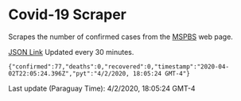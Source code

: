 # Covid-19 Scraper

Scrapes the number of confirmed cases from the [MSPBS](https://www.mspbs.gov.py/covid-19.php) web page.

[JSON Link](https://jmayalag.github.io/covid19-scrape/cases.json)
Updated every 30 minutes.
```
{"confirmed":77,"deaths":0,"recovered":0,"timestamp":"2020-04-02T22:05:24.396Z","pyt":"4/2/2020, 18:05:24 GMT-4"}
```
Last update (Paraguay Time): 4/2/2020, 18:05:24 GMT-4